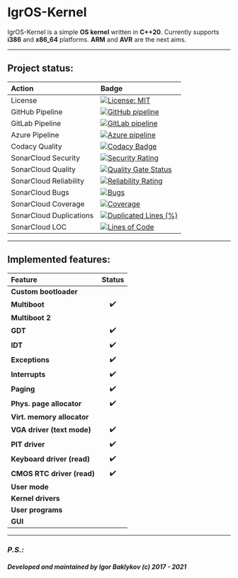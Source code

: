# IgrOS-Kernel

IgrOS-Kernel is a simple **OS kernel** written in **C++20**.
Currently supports **i386** and **x86_64** platforms. **ARM** and **AVR** are the next aims.

---

## Project status:

| Action                    |       Badge       |
| :---                      |       :---        |
| License                   | [![License: MIT](https://img.shields.io/badge/License-MIT-yellow.svg)](https://opensource.org/licenses/MIT) |
| GitHub Pipeline           | [![GitHub pipeline](https://github.com/IGR2014/IgrOS-Kernel/workflows/IgrOS-Kernel%20C/C++%20CI/badge.svg)](https://github.com/IGR2014/IgrOS-Kernel/actions) |
| GitLab Pipeline           | [![GitLab pipeline](https://gitlab.com/IGR2014/IgrOS-Kernel/badges/master/pipeline.svg)](https://gitlab.com/IGR2014/IgrOS-Kernel/-/commits/master) |
| Azure Pipeline            | [![Azure pipeline](https://dev.azure.com/prigoryan/IgrOS-Kernel/_apis/build/status/IGR2014.IgrOS-Kernel?branchName=master)](https://dev.azure.com/prigoryan/IgrOS-Kernel/_build/latest?definitionId=4&branchName=master) |
| Codacy Quality            | [![Codacy Badge](https://api.codacy.com/project/badge/Grade/1a4425daf2a946448a3d9c915c25da71)](https://app.codacy.com/app/IGR2014/IgrOS-Kernel?utm_source=github.com&utm_medium=referral&utm_content=IGR2014/IgrOS-Kernel&utm_campaign=Badge_Grade_Dashboard) |
| SonarCloud Security       | [![Security Rating](https://sonarcloud.io/api/project_badges/measure?project=IGR2014_IgrOS-Kernel&metric=security_rating)](https://sonarcloud.io/dashboard?id=IGR2014_IgrOS-Kernel) |
| SonarCloud Quality        | [![Quality Gate Status](https://sonarcloud.io/api/project_badges/measure?project=IGR2014_IgrOS-Kernel&metric=alert_status)](https://sonarcloud.io/dashboard?id=IGR2014_IgrOS-Kernel) |
| SonarCloud Reliability    | [![Reliability Rating](https://sonarcloud.io/api/project_badges/measure?project=IGR2014_IgrOS-Kernel&metric=reliability_rating)](https://sonarcloud.io/dashboard?id=IGR2014_IgrOS-Kernel) |
| SonarCloud Bugs           | [![Bugs](https://sonarcloud.io/api/project_badges/measure?project=IGR2014_IgrOS-Kernel&metric=bugs)](https://sonarcloud.io/dashboard?id=IGR2014_IgrOS-Kernel) |
| SonarCloud Coverage       | [![Coverage](https://sonarcloud.io/api/project_badges/measure?project=IGR2014_IgrOS-Kernel&metric=coverage)](https://sonarcloud.io/dashboard?id=IGR2014_IgrOS-Kernel) |
| SonarCloud Duplications   | [![Duplicated Lines (%)](https://sonarcloud.io/api/project_badges/measure?project=IGR2014_IgrOS-Kernel&metric=duplicated_lines_density)](https://sonarcloud.io/dashboard?id=IGR2014_IgrOS-Kernel) |
| SonarCloud LOC            | [![Lines of Code](https://sonarcloud.io/api/project_badges/measure?project=IGR2014_IgrOS-Kernel&metric=ncloc)](https://sonarcloud.io/dashboard?id=IGR2014_IgrOS-Kernel) |

---

## Implemented features:

| Feature                    |       Status       |
| :---                       |       :---:        |
| **Custom bootloader**      |                    |
| **Multiboot**              | :heavy_check_mark: |
| **Multiboot 2**            |                    |
| **GDT**                    | :heavy_check_mark: |
| **IDT**                    | :heavy_check_mark: |
| **Exceptions**             | :heavy_check_mark: |
| **Interrupts**             | :heavy_check_mark: |
| **Paging**                 | :heavy_check_mark: |
| **Phys. page allocator**   | :heavy_check_mark: |
| **Virt. memory allocator** |                    |
| **VGA driver (text mode)** | :heavy_check_mark: |
| **PIT driver**             | :heavy_check_mark: |
| **Keyboard driver (read)** | :heavy_check_mark: |
| **CMOS RTC driver (read)** | :heavy_check_mark: |
| **User mode**              |                    |
| **Kernel drivers**         |                    |
| **User programs**          |                    |
| **GUI**                    |                    |

---

### ***P.S.:***
###### ***Developed and maintained by Igor Baklykov (c) 2017 - 2021***

